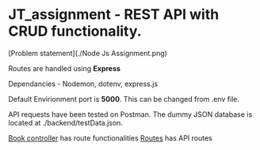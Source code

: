 # JT_assignment - REST API with CRUD functionality. 
[Problem statement](./Node Js Assignment.png)

Routes are handled using **Express**

Dependancies - Nodemon, dotenv, express.js

Default Envirionment port is **5000**. This can be changed from .env file.

API requests have been tested on Postman. 
The dummy JSON database is located at ./backend/testData.json.

[Book controller](./controllers/bookController.js) has route functionalities
[Routes](./routes/bookRoutes.js) has API routes


